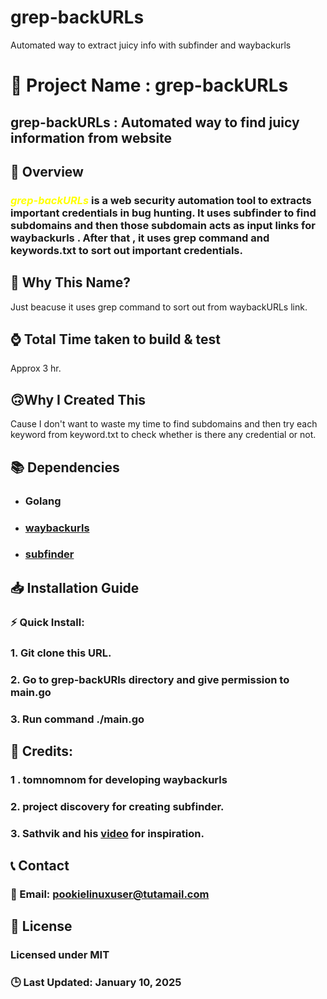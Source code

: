 # grep-backURLs
Automated way to extract juicy info with subfinder and waybackurls

🚀 Project Name : grep-backURLs
===============

## grep-backURLs : Automated way to find juicy information from website 

## 📌 Overview


### <span style="color:yellow"> *_grep-backURLs_* </span> is a web security automation tool to extracts important credentials in bug hunting. It uses subfinder to find subdomains and then those subdomain acts as input links for waybackurls . After that , it uses grep command and keywords.txt to sort out important credentials.

## 🤔 Why This Name?

 Just beacuse it uses grep command to sort out from waybackURLs link.


## ⌚ Total Time taken to build & test

 Approx 3 hr.

## 🙃Why I Created This

 Cause I don't want to waste my time to find subdomains and then try each keyword from keyword.txt to check whether is there any credential or not. 

## 📚 Dependencies

* ### Golang
* ### [waybackurls](https://github.com/tomnomnom/waybackurls)
* ### [subfinder](https://github.com/projectdiscovery/subfinder)

## 📥 Installation Guide

### ⚡ Quick Install:

### 1. Git clone this URL.
### 2. Go to grep-backURls directory and give permission to main.go
### 3. Run command ./main.go

## 💓 Credits:
 

### 1 . tomnomnom for developing waybackurls
### 2.  project discovery for creating subfinder.
### 3. Sathvik and his [video](https://www.youtube.com/watch?v=lp4Do_VIwzw)  for inspiration. 



## 📞 Contact

### 📧 Email: pookielinuxuser@tutamail.com


## 📄 License

### Licensed under **MIT**

### 🕒 Last Updated: January 10, 2025 
